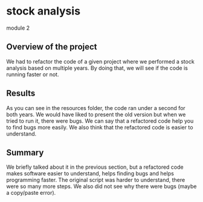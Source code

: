 # stock analysis
module 2
## Overview of the project
We had to refactor the code of a given project where we performed a stock analysis based on multiple years. By doing that, we will see if the code is running faster or not. 
## Results
As you can see in the resources folder, the code ran under a second for both years. We would have liked to present the old version but when we tried to run it, there were bugs. We can say that a refactored code help you to find bugs more easily. We also think that the refactored code is easier to understand. 
## Summary
We briefly talked about it in the previous section, but a refactored code makes software easier to understand, helps finding bugs and helps programming faster. The original script was harder to understand, there were so many more steps. We also did not see why there were bugs (maybe a copy/paste error). 
